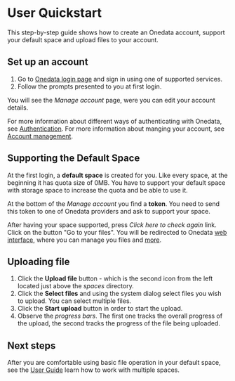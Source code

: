 # User Quickstart
This step-by-step guide shows how to create an Onedata account, support your default space and upload files to your account.

## Set up an account
1. Go to [Onedata login page](https://onedata.org/login) and sign in using one of supported services.
2. Follow the prompts presented to you at first login.

You will see the *Manage account* page, were you can edit your account details.

For more information about different ways of authenticating with Onedata, see [Authentication](solutions/authentication.md).
For more information about manging your account, see [Account management](account_management.md).

## Supporting the Default Space
At the first login, a **default space** is created for you.
Like every space, at the beginning it has quota size of 0MB. You have to support your default space with storage space to increase the quota and be able to use it.

At the bottom of the *Manage account* you find a **token**. You need to send this token to one of Onedata providers and ask to support your space.

After having your space supported, press *Click here to check again* link. Click on the button "Go to your files". You will be redirected to Onedata [web interface](user_guide.md), where you can manage you files and [more](user_guide.md).

## Uploading file
1. Click the **Upload file** button - which is the second icon from the left located just above the *spaces* directory.
2. Click the **Select files** and using the system dialog select files you wish to upload. You can select multiple files.
3. Click the **Start upload** button in order to start the upload.
4. Observe the *progress bars*. The first one tracks the overall progress of the upload, the second tracks the progress of the file being uploaded.

## Next steps
After you are comfortable using basic file operation in your default space, see the [User Guide](user_guide.md) learn how to work with multiple spaces.

